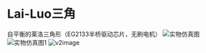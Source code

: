 # Lai-Luo三角
自平衡的莱洛三角形（EG2133半桥驱动芯片，无刷电机）
![实物仿真图](https://user-images.githubusercontent.com/78225990/173799961-5bde3a5a-742c-4586-b98e-3f8afa075914.png)
![实物仿真图1](https://user-images.githubusercontent.com/78225990/173799990-e9e7c87a-7d08-4366-85d8-50d97f5db66e.png)
![v2image](https://user-images.githubusercontent.com/78225990/173800019-e2eb3fc2-163a-4982-9440-575d93b66616.jpg)
